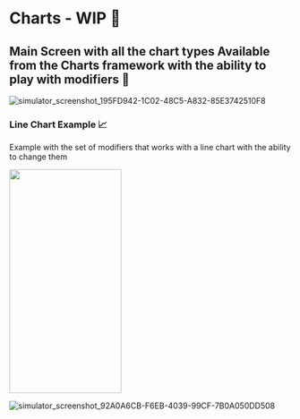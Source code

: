 # Charts - WIP 🌱

## Main Screen with all the chart types Available from the Charts framework with the ability to play with modifiers 👾
![simulator_screenshot_195FD942-1C02-48C5-A832-85E3742510F8](https://github.com/999lama/Charts/assets/71217614/981f0077-dbe8-4204-9fd1-7863eb4303c8)


### Line Chart Example 📈

Example with the set of modifiers that works with a line chart with the ability to change them  

<img src="(https://github.com/999lama/Charts/assets/71217614/cde99ad2-958f-4f68-bc83-e4ce1330732c)" width="200" height="400" />

![simulator_screenshot_92A0A6CB-F6EB-4039-99CF-7B0A050DD508](https://github.com/999lama/Charts/assets/71217614/cde99ad2-958f-4f68-bc83-e4ce1330732c)
